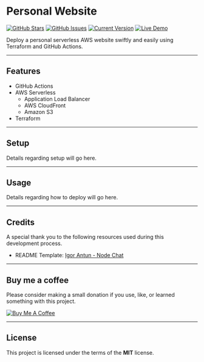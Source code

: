 Personal Website
============
[![GitHub Stars](https://img.shields.io/github/stars/JN-Hernandez/personal-website.svg)](https://github.com/JN-Hernandez/personal-website/stargazers) [![GitHub Issues](https://img.shields.io/github/issues/JN-Hernandez/personal-website.svg)](https://github.com/JN-Hernandez/personal-website/issues) [![Current Version](https://img.shields.io/badge/version-0.0.0-green.svg)](https://github.com/JN-Hernandez/personal-website) [![Live Demo](https://img.shields.io/badge/demo-offline-green.svg)](https://igorantun.com/chat)

Deploy a personal serverless AWS website swiftly and easily using Terraform and GitHub Actions.

[//]: # (![Website Preview Screenshot]&#40;http://i.imgur.com/lgRe8z4.png&#41;)

---

## Features
- GitHub Actions
- AWS Serverless
  - Application Load Balancer
  - AWS CloudFront
  - Amazon S3
- Terraform

---

## Setup
Details regarding setup will go here.

---

## Usage
Details regarding how to deploy will go here.

---

## Credits
A special thank you to the following resources used during this development process.

- README Template: [Igor Antun - Node Chat](https://github.com/IgorAntun/node-chat#readme)

---

## Buy me a coffee

Please consider making a small donation if you use, like, or learned something with this project. 

<a href="https://www.buymeacoffee.com/jnhernandez" target="_blank"><img src="https://www.buymeacoffee.com/assets/img/custom_images/orange_img.png" alt="Buy Me A Coffee" style="height: auto !important;width: auto !important;" ></a>

---

## License

This project is licensed under the terms of the **MIT** license.
